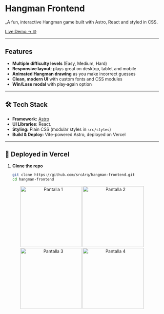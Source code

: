 # Hangman Frontend

_A fun, interactive Hangman game built with Astro, React and styled in CSS.

[Live Demo → 🌐](https://hangman-frontend-sable.vercel.app)

---

## Features

- **Multiple difficulty levels** (Easy, Medium, Hard)  
- **Responsive layout**: plays great on desktop, tablet and mobile  
- **Animated Hangman drawing** as you make incorrect guesses  
- **Clean, modern UI** with custom fonts and CSS modules  
- **Win/Lose modal** with play‑again option  

---

## 🛠️ Tech Stack

- **Framework:** [Astro](https://astro.build)  
- **UI Libraries:** React.  
- **Styling:** Plain CSS (modular styles in `src/styles`)  
- **Build & Deploy:** Vite-powered Astro, deployed on Vercel  

---

## 🚀 Deployed in Vercel 

1. **Clone the repo**  
   ```bash
   git clone https://github.com/srcArq/hangman-frontend.git
   cd hangman-frontend
<p align="center">
  <img src="./images/hangman-readme1.png" alt="Pantalla 1" width="200" />
  <img src="./images/hangman-readme2.png" alt="Pantalla 2" width="200" />
  <img src="./images/hangman-readme3.png" alt="Pantalla 3" width="200" />
  <img src="./images/hangman-readme4.png" alt="Pantalla 4" width="200" />
</p>
